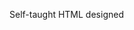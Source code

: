 Self-taught HTML designed
              
 
 
 
      
 
 
                                                   
